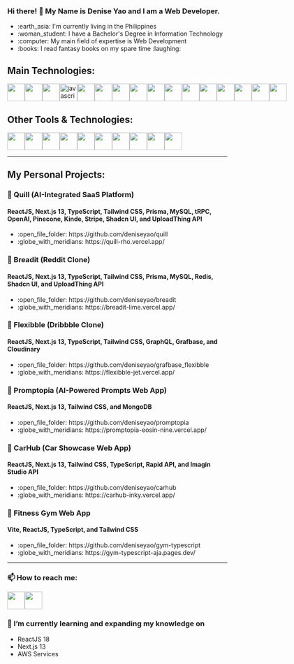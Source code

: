 ### Hi there! 👋 My Name is Denise Yao and I am a Web Developer.
<ul>
  <li>:earth_asia: I'm currently living in the Philippines</li>
  <li>:woman_student: I have a Bachelor's Degree in Information Technology</li>
  <li>:computer: My  main field of expertise is Web Development</li>
  <li>:books: I read fantasy books on my spare time :laughing:</li>
</ul>

## Main Technologies:
<div style='display:flex'>
  <img src="https://upload.wikimedia.org/wikipedia/commons/thumb/a/a7/React-icon.svg/2300px-React-icon.svg.png" height="40" data-canonical-src="https://img.icons8.com/color/344/javascript--v1.png" height="40"  style="max-width: 100%;" />
  <img src="https://blog.jeremylikness.com/blog/2019-03-05_typescript-for-javascript-developers-by-refactoring-part-1-of-2/images/1.jpeg" height="40" style="max-width: 100%;" />
  <img src="https://hendrixer.github.io/nextjs-course/44f073f9132a0459819eae6afa5b3807/next_with_bg.svg" height="40"  style="max-width: 100%;" />
  <img src="https://logos-download.com/wp-content/uploads/2019/01/JavaScript_Logo.png" alt="javascript" height="40" data-canonical-src="https://img.icons8.com/color/344/javascript--v1.png" height="40" style="max-width: 100%;" />
  <img src="https://upload.wikimedia.org/wikipedia/commons/thumb/9/98/WordPress_blue_logo.svg/1024px-WordPress_blue_logo.svg.png" style="max-width: 100%;" height="40" />
  <img src="https://cdn.freebiesupply.com/logos/large/2x/shopify-logo-png-transparent.png" style="max-width: 100%;" height="40" />
  <img src="https://parse.programmieren-muenchen.de/parse/files/unilearn/programmieren-lernen-muenchen-liquid-shopify-logo.png" style="max-width: 100%;" height="40" />
  <img src="https://assets.website-files.com/62c897f5d36ebcf2d2db6497/62cb0edb33c6504fccc3fa80_webflow.png" style="max-width: 100%;" height="40" />
  <img src="https://cdn4.iconfinder.com/data/icons/logos-and-brands/512/380_Wix_logo-512.png" style="max-width: 100%;" height="40" />
  <img src="https://logos-download.com/wp-content/uploads/2017/07/HTML5_badge.png" style="max-width: 100%;" height="40" />
  <img src="https://upload.wikimedia.org/wikipedia/commons/thumb/6/62/CSS3_logo.svg/800px-CSS3_logo.svg.png" style="max-width: 100%;" height="40" />
  <img src="https://cdn.icon-icons.com/icons2/2699/PNG/512/jquery_logo_icon_167804.png" style="max-width: 100%;" height="40" />
  <img src="https://logos-download.com/wp-content/uploads/2016/09/PHP_logo.png" style="max-width: 100%;" height="40" />
  <img src="https://mpng.subpng.com/20180411/wre/kisspng-mysql-database-web-development-computer-software-dolphin-5ace280ea31a78.1388980015234601106681.jpg" style="max-width: 100%;" height="40" />
  <img src="https://freevector.co/wp-content/uploads/2012/06/codeigniter.png" style="max-width: 100%;" height="40" />
  <img src="https://toppng.com/public/uploads/preview/bootstrap-featured-image-bootstrap-3-logo-11563293130teouf93qpu.png" style="max-width: 100%;" height="40" />
</div>

## Other Tools & Technologies:
<div style='display:flex;align-items:"center"'>
  <img src="https://tailwindcss.com/_next/static/media/tailwindcss-mark.3c5441fc7a190fb1800d4a5c7f07ba4b1345a9c8.svg" style="max-width: 100%;" height="40" />
  <img src="https://upload.wikimedia.org/wikipedia/commons/f/f1/Ruby_logo.png" style="max-width: 100%;" height="40" />
  <img src="https://bs-uploads.toptal.io/blackfish-uploads/skill_page/content/logo_file/logo/6212/GraphQL_Logo.svg-490ae3deb7c0f056c849d7463fb8ab39.png" style="max-width: 100%;" height="40" />
  <img src="https://images.crunchbase.com/image/upload/c_lpad,h_256,w_256,f_auto,q_auto:eco,dpr_1/erkxwhl1gd48xfhe2yld" style="max-width: 100%;" height="40" />
  <img src="https://upload.wikimedia.org/wikipedia/commons/thumb/7/77/GAnalytics.svg/1200px-GAnalytics.svg.png" style="max-width: 100%;" height="40" />
  <img src="https://cdn4.iconfinder.com/data/icons/logos-and-brands/512/168_Hubspot_logo_logos-512.png" style="max-width: 100%;" height="40" />
  <img src="https://upload.wikimedia.org/wikipedia/commons/thumb/a/af/Adobe_Photoshop_CC_icon.svg/640px-Adobe_Photoshop_CC_icon.svg.png" style="max-width: 100%;" height="40" />
  <img src="https://upload.wikimedia.org/wikipedia/commons/thumb/f/fb/Adobe_Illustrator_CC_icon.svg/2101px-Adobe_Illustrator_CC_icon.svg.png" style="max-width: 100%;" height="40" />
  <img src="https://upload.wikimedia.org/wikipedia/commons/thumb/c/c2/Adobe_XD_CC_icon.svg/1051px-Adobe_XD_CC_icon.svg.png" style="max-width: 100%;" height="40" />
  <img src="https://upload.wikimedia.org/wikipedia/commons/thumb/3/33/Figma-logo.svg/1667px-Figma-logo.svg.png" style="max-width: 100%;" height="40" />
</div>

---

## My Personal Projects:

### :small_blue_diamond: Quill (AI-Integrated SaaS Platform)
#### ReactJS, Next.js 13, TypeScript, Tailwind CSS, Prisma, MySQL, tRPC, OpenAI, Pinecone, Kinde, Stripe, Shadcn UI, and UploadThing API
<ul>
<li>:open_file_folder: https://github.com/deniseyao/quill</li>
<li>:globe_with_meridians: https://quill-rho.vercel.app/</li>
</ul>

### :small_blue_diamond: Breadit (Reddit Clone)
#### ReactJS, Next.js 13, TypeScript, Tailwind CSS, Prisma, MySQL, Redis, Shadcn UI, and UploadThing API
<ul>
<li>:open_file_folder: https://github.com/deniseyao/breadit</li>
<li>:globe_with_meridians: https://breadit-lime.vercel.app/</li>
</ul>

### :small_blue_diamond: Flexibble (Dribbble Clone)
#### ReactJS, Next.js 13, TypeScript, Tailwind CSS, GraphQL, Grafbase, and Cloudinary
<ul>
<li>:open_file_folder: https://github.com/deniseyao/grafbase_flexibble</li>
<li>:globe_with_meridians: https://flexibble-jet.vercel.app/</li>
</ul>

### :small_blue_diamond: Promptopia (AI-Powered Prompts Web App)
#### ReactJS, Next.js 13, Tailwind CSS, and MongoDB
<ul>
<li>:open_file_folder: https://github.com/deniseyao/promptopia</li>
<li>:globe_with_meridians: https://promptopia-eosin-nine.vercel.app/</li>
</ul>

### :small_blue_diamond: CarHub (Car Showcase Web App)
#### ReactJS, Next.js 13, Tailwind CSS, TypeScript, Rapid API, and Imagin Studio API
<ul>
<li>:open_file_folder: https://github.com/deniseyao/carhub</li>
<li>:globe_with_meridians: https://carhub-inky.vercel.app/</li>
</ul>

### :small_blue_diamond: Fitness Gym Web App
#### Vite, ReactJS, TypeScript, and Tailwind CSS
<ul>
<li>:open_file_folder: https://github.com/deniseyao/gym-typescript</li>
<li>:globe_with_meridians: https://gym-typescript-aja.pages.dev/</li>
</ul>

---

### 📫 How to reach me:
<div style='display:flex;align-items:center;'>
  <a href='https://www.linkedin.com/in/deniseyao/'>
    <img src="https://logospng.org/download/linkedin/logo-linkedin-icon-2048.png" style="max-width: 100%;" height="40" />
  </a>
  <a href='mailto:denisemejiayao10@gmail.com'>
    <img src="https://upload.wikimedia.org/wikipedia/commons/thumb/7/7e/Gmail_icon_%282020%29.svg/2560px-Gmail_icon_%282020%29.svg.png" style="max-width:100%;" height="40" />
  </a>
</div>

### 🌱 I’m currently learning and expanding my knowledge on 
<ul>
  <li>ReactJS 18</li>
  <li>Next.js 13</li>
  <li>AWS Services</li>
</ul>
